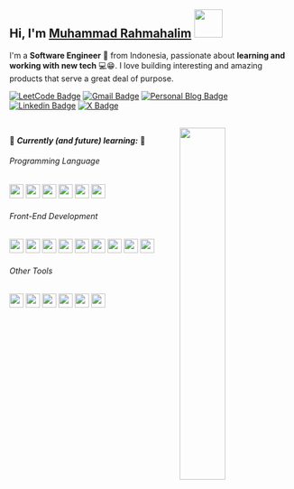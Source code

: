 ## Hi, I'm [Muhammad Rahmahalim](https://github.com/oxwazz "Helloooo Halim is here 😸😸") <img src="https://media.giphy.com/media/VgCDAzcKvsR6OM0uWg/giphy.gif" width="50">
  
I'm a **Software Engineer** 🚀 from Indonesia, passionate about **learning and working with new tech** 💻😁. I love building interesting and amazing products that serve a great deal of purpose.
  
[![LeetCode Badge](https://img.shields.io/badge/-LeetCode-e59013?style=flat-square&logo=LeetCode&logoColor=white)](https://leetcode.com/u/oxwazz/ "Halim LeetCode")
[![Gmail Badge](https://img.shields.io/badge/-Gmail-d14836?style=flat-square&logo=Gmail&logoColor=white)](mailto:muhammad.rahmahalim@gmail.com "Halim Gmail")
[![Personal Blog Badge](https://img.shields.io/badge/Personal%20Blog-32a852?style=flat-square&logo=astro&logoColor=white)](https://oxwazz.com/ "Halim Personal Blog")
[![Linkedin Badge](https://img.shields.io/badge/-LinkedIn-blue?style=flat-square&logo=Linkedin&logoColor=white)](https://www.linkedin.com/in/oxwazz/ "Halim Linkedin")
[![X Badge](https://img.shields.io/badge/Twitter-000000?style=flat-square&logo=x&logoColor=white)](https://x.com/oxwazz "Halim X")

<br>

<a href="#">
  <img align="right" src="https://media.giphy.com/media/VbnUQpnihPSIgIXuZv/giphy-downsized.gif" width="40%" />
</a>


🌱 ***Currently (and future) learning:*** 🌱

###### Programming Language
[<img height="25" width="25" src="https://cdn.simpleicons.org/TypeScript/gray/darkgray" />](# "TypeScript")
[<img height="25" width="25" src="https://cdn.simpleicons.org/javascript/gray/darkgray" />](# "JavaScript")
[<img height="25" width="25" src="https://cdn.simpleicons.org/kotlin/gray/darkgray" />](# "Kotlin")
[<img height="25" width="25" src="https://cdn.simpleicons.org/dart/gray/darkgray" />](# "Dart")
[<img height="25" width="25" src="https://cdn.simpleicons.org/go/gray/darkgray" />](# "Go")
[<img height="25" width="25" src="https://cdn.simpleicons.org/php/gray/darkgray" />](# "PHP")

###### Front-End Development
[<img height="25" width="25" src="https://cdn.simpleicons.org/react/gray/darkgray" />](# "React")
[<img height="25" width="25" src="https://cdn.simpleicons.org/nextdotjs/gray/darkgray" />](# "Next.js")
[<img height="25" width="25" src="https://cdn.simpleicons.org/vuedotjs/gray/darkgray" />](# "Vue.js")
[<img height="25" width="25" src="https://cdn.simpleicons.org/nuxtdotjs/gray/darkgray" />](# "Nuxt.js")
[<img height="25" width="25" src="https://cdn.simpleicons.org/html5/gray/darkgray" />](# "HTML 5")
[<img height="25" width="25" src="https://cdn.simpleicons.org/css3/gray/darkgray" />](# "CSS 3")
[<img height="25" width="25" src="https://cdn.simpleicons.org/tailwindcss/gray/darkgray" />](# "Tailwind")
[<img height="25" width="25" src="https://cdn.simpleicons.org/bootstrap/gray/darkgray" />](# "Bootstrap")
[<img height="25" width="25" src="https://cdn.simpleicons.org/mui/gray/darkgray" />](# "Material UI")

###### Other Tools
[<img height="25" width="25" src="https://cdn.simpleicons.org/visualstudiocode/gray/darkgray" />](# "Visual Studio Code")
[<img height="25" width="25" src="https://cdn.simpleicons.org/jetbrains/gray/darkgray" />](# "JetBrains")
[<img height="25" width="25" src="https://cdn.simpleicons.org/gnometerminal/gray/darkgray" />](# "Terminal")
[<img height="25" width="25" src="https://cdn.simpleicons.org/git/gray/darkgray" />](# "Git")
[<img height="25" width="25" src="https://cdn.simpleicons.org/github/gray/darkgray" />](# "Github")
[<img height="25" width="25" src="https://cdn.simpleicons.org/gitlab/gray/darkgray" />](# "Gitlab")



